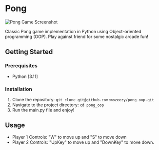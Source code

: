 # Pong

![Pong Game Screenshot]()

Classic Pong game implementation in Python using Object-oriented programming (OOP). Play against friend for some nostalgic arcade fun!

## Getting Started

### Prerequisites

- Python [3.11]

### Installation

1. Clone the repository: `git clone git@github.com:mozeezy/pong_oop.git`
2. Navigate to the project directory: `cd pong_oop`
3. Run the main.py file and enjoy!

## Usage

- Player 1 Controls: "W" to move up and "S" to move down
- Player 2 Controls: "UpKey" to move up and "DownKey" to move down.
